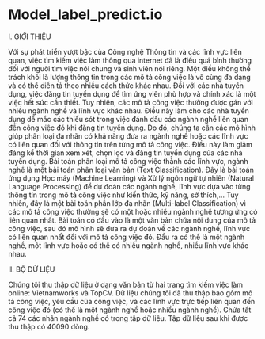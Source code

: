 # Model_label_predict.io

I. GIỚI THIỆU

Với sự phát triển vượt bậc của Công nghệ Thông tin
và các lĩnh vực liên quan, việc tìm kiếm việc làm thông
qua internet đã là điều quá bình thường đối với người tìm
việc nói chung và sinh viên nói riêng. Một điều không
thể trách khỏi là lượng thông tin trong các mô tả công
việc là vô cùng đa dạng và có thể diễn tả theo nhiều cách
thức khác nhau. Đối với các nhà tuyển dụng, việc đăng
tin tuyển dụng để tìm ứng viên phù hợp và chính xác là
một việc hết sức cần thiết. Tuy nhiên, các mô tả công việc
thường được gán với nhiều ngành nghề và lĩnh vực khác
nhau. Điều này làm cho các nhà tuyển dụng dễ mắc các
thiếu sót trong việc đánh dấu các ngành nghề liên quan
đến công việc đó khi đăng tin tuyển dụng. Do đó, chúng
ta cần các mô hình giúp phân loại đa nhãn có khả năng
đưa ra ngành nghề hoặc các lĩnh vực có liên quan đối với
thông tin trên từng mô tả công việc. Điều này làm giảm
đáng kể thời gian xem xét, chọn lọc và đăng tin tuyển dụng
của các nhà tuyển dụng.
Bài toán phân loại mô tả công việc thành các lĩnh
vực, ngành nghề là một bài toán phân loại văn bản
(Text Classification). Đây là bài toán ứng dụng Học máy
(Machine Learning) và Xử lý ngôn ngữ tự nhiên (Natural
Language Processing) để dự đoán các ngành nghề, lĩnh
vực dựa vào từng thông tin trong mô tả công việc như
kiến thức, kỹ năng, sở thích,... Tuy nhiên, đây là một bài
toán phân lớp đa nhãn (Multi-label Classification) vì các
mô tả công việc thường sẽ có một hoặc nhiều ngành nghề
tương ứng có liên quan nhất. Bài toán có đầu vào là một
văn bản chứa nội dung của mô tả công việc, sau đó mô
hình sẽ đưa ra dự đoán về các ngành nghề, lĩnh vực có
liên quan nhất đối với mô tả công việc đó. Đầu ra có thể
là một ngành nghề, một lĩnh vực hoặc có thể có nhiều
ngành nghề, nhiều lĩnh vực khác nhau.

II. BỘ DỮ LIỆU

Chúng tôi thu thập dữ liệu ở dạng văn bản từ hai trang
tìm kiếm việc làm online: Vietnamworks và TopCV. Dữ
liệu chúng tôi đã thu thập bao gồm mô tả công việc, yêu
cầu của công việc, và các lĩnh vực trực tiếp liên quan đến
công việc đó (có thể là một ngành nghề hoặc nhiều ngành
nghề). Chứa tất cả 74 các nhãn ngành nghề có
trong tập dữ liệu. Tập dữ liệu sau khi được thu thập có
40090 dòng.
